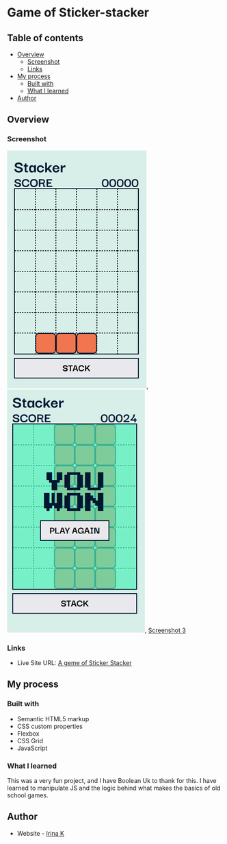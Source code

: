 # Game of Sticker-stacker

## Table of contents

- [Overview](#overview)
  - [Screenshot](#screenshot)
  - [Links](#links)
- [My process](#my-process)
  - [Built with](#built-with)
  - [What I learned](#what-i-learned)
- [Author](#author)

## Overview

### Screenshot

![Screenshot 1](./img/ss0.png), ![Screenshot 2](/img/ss1.png), [Screenshot 3](./img/ss2.png)

### Links

- Live Site URL: [A geme of Sticker Stacker](https://irinakrdmva.github.io/Sticker-stacker/)

## My process

### Built with

- Semantic HTML5 markup
- CSS custom properties
- Flexbox
- CSS Grid
- JavaScript

### What I learned

This was a very fun project, and I have Boolean Uk to thank for this. I have learned to manipulate JS and the logic behind what makes the basics of old school games.

## Author

- Website - [Irina K](https://www.irinakrdmva.pt)
